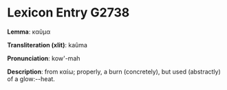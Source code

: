 # Lexicon Entry G2738

**Lemma**: καῦμα

**Transliteration (xlit)**: kaûma

**Pronunciation**: kow'-mah

**Description**:
from καίω; properly, a burn (concretely), but used (abstractly) of a glow:--heat.
